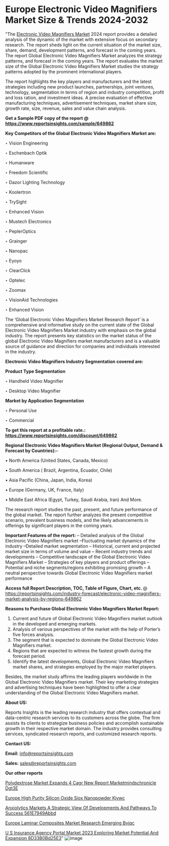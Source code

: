 # Europe Electronic Video Magnifiers Market Size & Trends 2024-2032

"The <a href=https://www.reportsinsights.com/sample/649862>Electronic Video Magnifiers Market</a> 2024 report provides a detailed analysis of the dynamic of the market with extensive focus on secondary research. The report sheds light on the current situation of the market size, share, demand, development patterns, and forecast in the coming years. The report Global Electronic Video Magnifiers Market analyzes the strategy patterns, and forecast in the coming years. The report evaluates the market size of the Global Electronic Video Magnifiers Market studies the strategy patterns adopted by the prominent international players.

The report highlights the key players and manufacturers and the latest strategies including new product launches, partnerships, joint ventures, technology, segmentation in terms of region and industry competition, profit and loss ration, and investment ideas. A precise evaluation of effective manufacturing techniques, advertisement techniques, market share size, growth rate, size, revenue, sales and value chain analysis.

<strong>Get a Sample PDF copy of the report @ <a href=https://www.reportsinsights.com/sample/649862 style=color:#0000ff;>https://www.reportsinsights.com/sample/649862</a></strong>

<strong>Key Competitors of the Global Electronic Video Magnifiers Market are:</strong>

‣ Vision Engineering

‣ Eschenbach Optik

‣ Humanware

‣ Freedom Scientific

‣ Dazor Lighting Technology

‣ Koolertron

‣ TrySight

‣ Enhanced Vision

‣ Mustech Electronics

‣ PeplerOptics

‣ Grainger

‣ Nanopac

‣ Eyoyo

‣ ClearClick

‣ Optelec

‣ Zoomax

‣ VisionAid Technologies

‣ Enhanced Vision

The ‘Global Electronic Video Magnifiers Market Research Report’ is a comprehensive and informative study on the current state of the Global Electronic Video Magnifiers Market industry with emphasis on the global industry. The report presents key statistics on the market status of the global Electronic Video Magnifiers market manufacturers and is a valuable source of guidance and direction for companies and individuals interested in the industry.

<strong>Electronic Video Magnifiers Industry Segmentation covered are:</strong>

<strong>Product Type Segmentation</strong>

‣ Handheld Video Magnifier

‣ Desktop Video Magnifier

<strong>Market by Application Segmentation</strong>

‣ Personal Use

‣ Commercial

<strong>To get this report at a profitable rate.: <a href=https://www.reportsinsights.com/discount/649862 style=color:#0000ff;>https://www.reportsinsights.com/discount/649862</a></strong>

<strong>Regional Electronic Video Magnifiers Market (Regional Output, Demand &amp; Forecast by Countries):-</strong>

• North America (United States, Canada, Mexico)

• South America ( Brazil, Argentina, Ecuador, Chile)

• Asia Pacific (China, Japan, India, Korea)

• Europe (Germany, UK, France, Italy)

• Middle East Africa (Egypt, Turkey, Saudi Arabia, Iran) And More.

The research report studies the past, present, and future performance of the global market. The report further analyzes the present competitive scenario, prevalent business models, and the likely advancements in offerings by significant players in the coming years.

<strong>Important Features of the report:</strong>
– Detailed analysis of the Global Electronic Video Magnifiers market
–Fluctuating market dynamics of the industry
–Detailed market segmentation
– Historical, current and projected market size in terms of volume and value
– Recent industry trends and developments
– Competitive landscape of the Global Electronic Video Magnifiers Market
– Strategies of key players and product offerings
– Potential and niche segments/regions exhibiting promising growth
– A neutral perspective towards Global Electronic Video Magnifiers market performance

<strong>Access full Report Description, TOC, Table of Figure, Chart, etc. </strong>@   <a href=https://reportsinsights.com/industry-forecast/electronic-video-magnifiers-market-analysis-by-regions-649862 style=color:#0000ff;>https://reportsinsights.com/industry-forecast/electronic-video-magnifiers-market-analysis-by-regions-649862</a>

<strong>Reasons to Purchase Global Electronic Video Magnifiers Market Report:</strong>
1. Current and future of Global Electronic Video Magnifiers market outlook in the developed and emerging markets.
2. Analysis of various perspectives of the market with the help of Porter’s five forces analysis.
3. The segment that is expected to dominate the Global Electronic Video Magnifiers market.
4. Regions that are expected to witness the fastest growth during the forecast period.
5. Identify the latest developments, Global Electronic Video Magnifiers market shares, and strategies employed by the major market players.

Besides, the market study affirms the leading players worldwide in the Global Electronic Video Magnifiers market. Their key marketing strategies and advertising techniques have been highlighted to offer a clear understanding of the Global Electronic Video Magnifiers market.

<strong><strong>About US</strong>:</strong>

Reports Insights is the leading research industry that offers contextual and data-centric research services to its customers across the globe. The firm assists its clients to strategize business policies and accomplish sustainable growth in their respective market domain. The industry provides consulting services, syndicated research reports, and customized research reports.

<strong>Contact US:</strong>

<p class=><b>Email:</b> <a href=mailto:info@reportsinsights.com>info@reportsinsights.com</a></p>
<p class=><b>Sales:</b> <a href=mailto:sales@reportsinsights.com>sales@reportsinsights.com</a></p>

<strong>Our other reports</strong>

<a href=https://www.linkedin.com/pulse/polydextrose-market-expands-4-cagr-new-report-marketmindschronicle-dgt3e/>Polydextrose Market Expands 4 Cagr New Report Marketmindschronicle Dgt3E</a>

<a href=https://www.linkedin.com/pulse/europe-high-purity-silicon-oxide-siox-nanopowder-kjvwc/>Europe High Purity Silicon Oxide Siox Nanopowder Kjvwc</a>

<a href=https://medium.com/@amolshinde346727482/anxiolytics-markets-a-strategic-view-of-developments-and-pathways-to-success-561e7949abbd>Anxiolytics Markets A Strategic View Of Developments And Pathways To Success 561E7949Abbd</a>

<a href=https://www.linkedin.com/pulse/europe-laminar-composites-market-research-emerging-bvjqc/>Europe Laminar Composites Market Research Emerging Bvjqc</a>

<a href=https://medium.com/@yadavahaan91/u-s-insurance-agency-portal-market-2023-exploring-market-potential-and-expansion-8d33b0bd25e3>U S Insurance Agency Portal Market 2023 Exploring Market Potential And Expansion 8D33B0Bd25E3</a>"
![image](https://github.com/Reportsinsights123/RIgrowth/assets/158415881/147e3ec0-7afd-4775-9a46-b7681ea29435)

